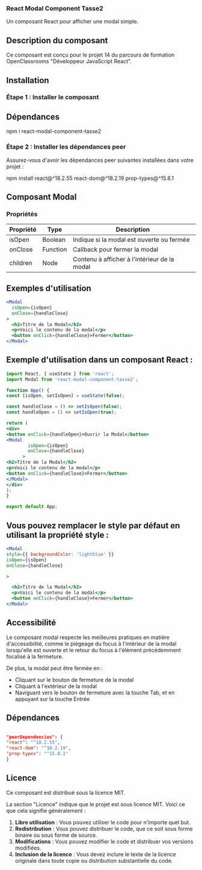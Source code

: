 ### React Modal Component Tasse2

Un composant React pour afficher une modal simple.

## Description du composant

Ce composant est conçu pour le projet 14 du parcours de formation OpenClassrooms "Développeur JavaScript React".

## Installation

### Étape 1 : Installer le composant
## Dépendances

npm i react-modal-component-tasse2

### Étape 2 : Installer les dépendances peer
Assurez-vous d'avoir les dépendances peer suivantes installées dans votre projet :


npm install react@^18.2.55 react-dom@^18.2.19 prop-types@^15.8.1





## Composant Modal

### Propriétés

| Propriété | Type     | Description                                  |
|-----------|----------|----------------------------------------------|
| isOpen    | Boolean  | Indique si la modal est ouverte ou fermée    |
| onClose   | Function | Callback pour fermer la modal                |
| children  | Node     | Contenu à afficher à l'intérieur de la modal |
   




## Exemples d'utilisation
```jsx
<Modal
  isOpen={isOpen}
  onClose={handleClose}
>
  <h2>Titre de la Modal</h2>
  <p>Voici le contenu de la modal</p>
  <button onClick={handleClose}>Fermer</button>
</Modal>
 ```


## Exemple d'utilisation dans un composant React :
```jsx
import React, { useState } from 'react';
import Modal from 'react-modal-component-tasse2';

function App() {
const [isOpen, setIsOpen] = useState(false);

const handleClose = () => setIsOpen(false);
const handleOpen = () => setIsOpen(true);

return (
<div>
<button onClick={handleOpen}>Ouvrir la Modal</button>
<Modal
        isOpen={isOpen}
        onClose={handleClose}
      >
<h2>Titre de la Modal</h2>
<p>Voici le contenu de la modal</p>
<button onClick={handleClose}>Fermer</button>
</Modal>
</div>
);
}

export default App;
```

## Vous pouvez remplacer le style par défaut en utilisant la propriété style :
```jsx
<Modal
style={{ backgroundColor: 'lightblue' }}
isOpen={isOpen}
onClose={handleClose}

>

  <h2>Titre de la Modal</h2>
  <p>Voici le contenu de la modal</p>
  <button onClick={handleClose}>Fermer</button>
</Modal>
``` 

## Accessibilité

Le composant modal respecte les meilleures pratiques en matière d'accessibilité, comme le piégeage du focus à l'intérieur de la modal lorsqu'elle est ouverte et le retour du focus à l'élément précédemment focalisé à la fermeture.

De plus, la modal peut être fermée en :

* Cliquant sur le bouton de fermeture de la modal
* Cliquant à l'extérieur de la modal
* Naviguant vers le bouton de fermeture avec la touche Tab, et en appuyant sur la touche Entrée

## Dépendances 

```json

"peerDependencies": {
"react": "^18.2.55",
"react-dom": "^18.2.19",
"prop-types": "^15.8.1"
}

```

## Licence
Ce composant est distribué sous la licence MIT.

La section "Licence" indique que le projet est sous licence MIT. Voici ce que cela signifie généralement :

1. **Libre utilisation** : Vous pouvez utiliser le code pour n'importe quel but.
2. **Redistribution** : Vous pouvez distribuer le code, que ce soit sous forme binaire ou sous forme de source.
3. **Modifications** : Vous pouvez modifier le code et distribuer vos versions modifiées.
4. **Inclusion de la licence** : Vous devez inclure le texte de la licence originale dans toute copie ou distribution substantielle du code.

